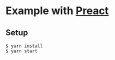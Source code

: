 # Example with [Preact](https://github.com/developit/preact)

## Setup

```
$ yarn install
$ yarn start
```
